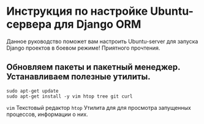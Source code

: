 # Инструкция по настройке Ubuntu-сервера для Django ORM
Данное руководство поможет вам настроить Ubuntu-server для запуска Django проектов в боевом режиме! Приятного прочтения.

## Обновляем пакеты и пакетный менеджер. Устанавливаем полезные утилиты.
```
sudo apt-get update
sudo apt-get install -y vim htop tree git curl 
```
```vim``` Текстовый редактор
```htop``` Утилита для для просмотра запущенных процессов, информации о них. 
